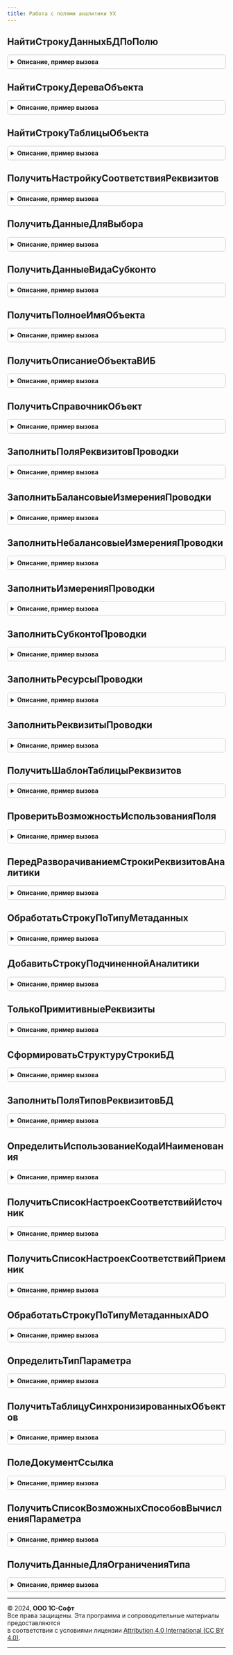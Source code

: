 ```yaml
---
title: Работа с полями аналитики УХ
---
```



## НайтиСтрокуДанныхБДПоПолю
<details style="margin: 1em 0; padding: 0.5em; border: 1px solid #ccc; border-radius: 6px;">

<summary style="font-weight: bold; cursor: pointer;">Описание, пример вызова</summary>

```bsl
/////////////////////////////////////////////////////////////////////////////////////
// ОБЩИЕ ФУНКЦИИ ДЛЯ РАБОТЫ С ТАБЛИЦАМИ АНАЛИТИК ОБЪЕКТА

Функция НайтиСтрокуДанныхБДПоПолю(ПолеБД,ВыбранныйОбъект) Экспорт
```

Пример вызова
```bsl
Результат = РаботаСПолямиАналитикиУХ.НайтиСтрокуДанныхБДПоПолю(ПолеБД, ВыбранныйОбъект) Экспорт;);
```
</details>

## НайтиСтрокуДереваОбъекта
<details style="margin: 1em 0; padding: 0.5em; border: 1px solid #ccc; border-radius: 6px;">

<summary style="font-weight: bold; cursor: pointer;">Описание, пример вызова</summary>

```bsl

Функция НайтиСтрокуДереваОбъекта(ВыбранныйОбъект,ИмяДереваОбъекта,КолонкаДереваОбъекта,ИскомоеЗначение) Экспорт
```

Пример вызова
```bsl
Результат = РаботаСПолямиАналитикиУХ.НайтиСтрокуДереваОбъекта(ВыбранныйОбъект, ИмяДереваОбъекта, КолонкаДереваОбъекта, ИскомоеЗначение) 
```
</details>

## НайтиСтрокуТаблицыОбъекта
<details style="margin: 1em 0; padding: 0.5em; border: 1px solid #ccc; border-radius: 6px;">

<summary style="font-weight: bold; cursor: pointer;">Описание, пример вызова</summary>

```bsl

Функция НайтиСтрокуТаблицыОбъекта(ВыбранныйОбъект,ИмяТаблицыОбъекта,КолонкаТаблицыОбъекта,ИскомоеЗначение) Экспорт
```

Пример вызова
```bsl
Результат = РаботаСПолямиАналитикиУХ.НайтиСтрокуТаблицыОбъекта(ВыбранныйОбъект, ИмяТаблицыОбъекта, КолонкаТаблицыОбъекта, ИскомоеЗначение) 
```
</details>

## ПолучитьНастройкуСоответствияРеквизитов
<details style="margin: 1em 0; padding: 0.5em; border: 1px solid #ccc; border-radius: 6px;">

<summary style="font-weight: bold; cursor: pointer;">Описание, пример вызова</summary>

```bsl

Функция ПолучитьНастройкуСоответствияРеквизитов(ТипБД,СправочникКонсолидации,СправочникБД,ТипМетаДанных,ПервыйЭлемент=Истина) Экспорт
```

Пример вызова
```bsl
Результат = РаботаСПолямиАналитикиУХ.ПолучитьНастройкуСоответствияРеквизитов(ТипБД, СправочникКонсолидации, СправочникБД, ТипМетаДанных, ПервыйЭлемент);
```
</details>

## ПолучитьДанныеДляВыбора
<details style="margin: 1em 0; padding: 0.5em; border: 1px solid #ccc; border-radius: 6px;">

<summary style="font-weight: bold; cursor: pointer;">Описание, пример вызова</summary>

```bsl

Функция ПолучитьДанныеДляВыбора(НастройкаСоответствия) Экспорт
```

Пример вызова
```bsl
Результат = РаботаСПолямиАналитикиУХ.ПолучитьДанныеДляВыбора(НастройкаСоответствия) 
```
</details>

## ПолучитьДанныеВидаСубконто
<details style="margin: 1em 0; padding: 0.5em; border: 1px solid #ccc; border-radius: 6px;">

<summary style="font-weight: bold; cursor: pointer;">Описание, пример вызова</summary>

```bsl

Функция ПолучитьДанныеВидаСубконто(ВидСубконто) Экспорт
```

Пример вызова
```bsl
Результат = РаботаСПолямиАналитикиУХ.ПолучитьДанныеВидаСубконто(ВидСубконто) 
```
</details>

## ПолучитьПолноеИмяОбъекта
<details style="margin: 1em 0; padding: 0.5em; border: 1px solid #ccc; border-radius: 6px;">

<summary style="font-weight: bold; cursor: pointer;">Описание, пример вызова</summary>

```bsl

Функция ПолучитьПолноеИмяОбъекта(ИмяОбъектаМетаданных) Экспорт
```

Пример вызова
```bsl
Результат = РаботаСПолямиАналитикиУХ.ПолучитьПолноеИмяОбъекта(ИмяОбъектаМетаданных) 
```
</details>

## ПолучитьОписаниеОбъектаВИБ
<details style="margin: 1em 0; padding: 0.5em; border: 1px solid #ccc; border-radius: 6px;">

<summary style="font-weight: bold; cursor: pointer;">Описание, пример вызова</summary>

```bsl

Функция ПолучитьОписаниеОбъектаВИБ(РабочийОбъектАдрес,ИмяПараметра,ТипБД) Экспорт
```

Пример вызова
```bsl
Результат = РаботаСПолямиАналитикиУХ.ПолучитьОписаниеОбъектаВИБ(РабочийОбъектАдрес, ИмяПараметра, ТипБД) 
```
</details>

## ПолучитьСправочникОбъект
<details style="margin: 1em 0; padding: 0.5em; border: 1px solid #ccc; border-radius: 6px;">

<summary style="font-weight: bold; cursor: pointer;">Описание, пример вызова</summary>

```bsl

Функция ПолучитьСправочникОбъект(ВыбранныйОбъект) Экспорт
```

Пример вызова
```bsl
Результат = РаботаСПолямиАналитикиУХ.ПолучитьСправочникОбъект(ВыбранныйОбъект));
```
</details>

## ЗаполнитьПоляРеквизитовПроводки
<details style="margin: 1em 0; padding: 0.5em; border: 1px solid #ccc; border-radius: 6px;">

<summary style="font-weight: bold; cursor: pointer;">Описание, пример вызова</summary>

```bsl

Функция ЗаполнитьПоляРеквизитовПроводки(РегистрБухгалтерии,Счет,КоррСчет) Экспорт
```

Пример вызова
```bsl
Результат = РаботаСПолямиАналитикиУХ.ЗаполнитьПоляРеквизитовПроводки(РегистрБухгалтерии, Счет, КоррСчет) 
```
</details>

## ЗаполнитьБалансовыеИзмеренияПроводки
<details style="margin: 1em 0; padding: 0.5em; border: 1px solid #ccc; border-radius: 6px;">

<summary style="font-weight: bold; cursor: pointer;">Описание, пример вызова</summary>

```bsl

Функция ЗаполнитьБалансовыеИзмеренияПроводки(ТаблицаПолей,РегистрБухгалтерии) Экспорт
```

Пример вызова
```bsl
Результат = РаботаСПолямиАналитикиУХ.ЗаполнитьБалансовыеИзмеренияПроводки(ТаблицаПолей, РегистрБухгалтерии) 
```
</details>

## ЗаполнитьНебалансовыеИзмеренияПроводки
<details style="margin: 1em 0; padding: 0.5em; border: 1px solid #ccc; border-radius: 6px;">

<summary style="font-weight: bold; cursor: pointer;">Описание, пример вызова</summary>

```bsl

Функция ЗаполнитьНебалансовыеИзмеренияПроводки(ТаблицаПолей,РегистрБухгалтерии,Счет,ДтКт) Экспорт
```

Пример вызова
```bsl
Результат = РаботаСПолямиАналитикиУХ.ЗаполнитьНебалансовыеИзмеренияПроводки(ТаблицаПолей, РегистрБухгалтерии, Счет, ДтКт) 
```
</details>

## ЗаполнитьИзмеренияПроводки
<details style="margin: 1em 0; padding: 0.5em; border: 1px solid #ccc; border-radius: 6px;">

<summary style="font-weight: bold; cursor: pointer;">Описание, пример вызова</summary>

```bsl

Функция ЗаполнитьИзмеренияПроводки(ТаблицаПолей,РегистрБухгалтерии,Счет=Неопределено,КоррСчет=Неопределено) Экспорт
```

Пример вызова
```bsl
Результат = РаботаСПолямиАналитикиУХ.ЗаполнитьИзмеренияПроводки(ТаблицаПолей, РегистрБухгалтерии, Счет, КоррСчет);
```
</details>

## ЗаполнитьСубконтоПроводки
<details style="margin: 1em 0; padding: 0.5em; border: 1px solid #ccc; border-radius: 6px;">

<summary style="font-weight: bold; cursor: pointer;">Описание, пример вызова</summary>

```bsl

Функция ЗаполнитьСубконтоПроводки(ТаблицаПолей,РегистрБухгалтерии,Счет,ДтКт) Экспорт
```

Пример вызова
```bsl
Результат = РаботаСПолямиАналитикиУХ.ЗаполнитьСубконтоПроводки(ТаблицаПолей, РегистрБухгалтерии, Счет, ДтКт) 
```
</details>

## ЗаполнитьРесурсыПроводки
<details style="margin: 1em 0; padding: 0.5em; border: 1px solid #ccc; border-radius: 6px;">

<summary style="font-weight: bold; cursor: pointer;">Описание, пример вызова</summary>

```bsl

Функция ЗаполнитьРесурсыПроводки(ТаблицаПолей,РегистрБухгалтерии,Счет,ДтКт) Экспорт
```

Пример вызова
```bsl
Результат = РаботаСПолямиАналитикиУХ.ЗаполнитьРесурсыПроводки(ТаблицаПолей, РегистрБухгалтерии, Счет, ДтКт) 
```
</details>

## ЗаполнитьРеквизитыПроводки
<details style="margin: 1em 0; padding: 0.5em; border: 1px solid #ccc; border-radius: 6px;">

<summary style="font-weight: bold; cursor: pointer;">Описание, пример вызова</summary>

```bsl

Функция ЗаполнитьРеквизитыПроводки(ТаблицаПолей,РегистрБухгалтерии) Экспорт
```

Пример вызова
```bsl
Результат = РаботаСПолямиАналитикиУХ.ЗаполнитьРеквизитыПроводки(ТаблицаПолей, РегистрБухгалтерии) 
```
</details>

## ПолучитьШаблонТаблицыРеквизитов
<details style="margin: 1em 0; padding: 0.5em; border: 1px solid #ccc; border-radius: 6px;">

<summary style="font-weight: bold; cursor: pointer;">Описание, пример вызова</summary>

```bsl

Функция ПолучитьШаблонТаблицыРеквизитов() Экспорт
```

Пример вызова
```bsl
Результат = РаботаСПолямиАналитикиУХ.ПолучитьШаблонТаблицыРеквизитов());
```
</details>

## ПроверитьВозможностьИспользованияПоля
<details style="margin: 1em 0; padding: 0.5em; border: 1px solid #ccc; border-radius: 6px;">

<summary style="font-weight: bold; cursor: pointer;">Описание, пример вызова</summary>

```bsl

Функция ПроверитьВозможностьИспользованияПоля(ПризнакУчетаПоля,ПризнакиУчетаСчета) Экспорт
```

Пример вызова
```bsl
Результат = РаботаСПолямиАналитикиУХ.ПроверитьВозможностьИспользованияПоля(ПризнакУчетаПоля, ПризнакиУчетаСчета) 
```
</details>

## ПередРазворачиваниемСтрокиРеквизитовАналитики
<details style="margin: 1em 0; padding: 0.5em; border: 1px solid #ccc; border-radius: 6px;">

<summary style="font-weight: bold; cursor: pointer;">Описание, пример вызова</summary>

```bsl

//////////////////////////////////////////////////////////////////////////////////////////////////
// ПРОЦЕДУРЫ И ФУНКЦИИ РАЗЫМЕНОВАНИЯ РЕКВИЗИТОВ ОБЪЕКТОВ ИНФОРМАЦИОННОЙ БАЗЫ

//////////////////////////////////////////////////////////////////////////////////////////////
// Процедура добавляет в переданную структуру строки массив структур строк, которые должны быть
// добавлены в подчиненные строки коллекции формы на клиенте
// Переменные
// ДанныеОбъекта - структура, содержащая набор данных для формирования массива строк:
// - РабочийОбъектАдрес (строка): адрес временного хранилища данных, содержащего рабочие таблицы объекта
// - УникальныйИдентификатор (УникальныйИдентификатор): идентификатор рабочей формы объекта
// - Отказ (булево): флаг отказа в разворачивании строки
// - РежимОтбора (булево): признак того, что разворачивается строка отбора по реквизитам объекта
// - ТипБД (Справочник.ТипыБазДанных): тип информационной базы, к которой относится объект
// - ТекСоединениеВИБ (COMобъект): текущее соединение в случае использования внешней информационной базы
// - СпособПолучения (Перечисления.СпособыПолученияОперандов): способ получения данных (для источников)
// - СпособИспользования (Перечисления.СпособыИспользованияОперандов): способ использования данных (для источников)
// СтруктураСтрока: структура, содержащая данные разворачиваемой строки аналитики объекта
//
Процедура ПередРазворачиваниемСтрокиРеквизитовАналитики(ДанныеОбъекта,СтруктураСтрока) Экспорт
```

Пример вызова
```bsl
РаботаСПолямиАналитикиУХ.ПередРазворачиваниемСтрокиРеквизитовАналитики(ДанныеОбъекта, СтруктураСтрока) 
```
</details>

## ОбработатьСтрокуПоТипуМетаданных
<details style="margin: 1em 0; padding: 0.5em; border: 1px solid #ccc; border-radius: 6px;">

<summary style="font-weight: bold; cursor: pointer;">Описание, пример вызова</summary>

```bsl

Процедура ОбработатьСтрокуПоТипуМетаданных(ДанныеОбъекта,ТаблицыОбъекта,ТекТипМетаданных,Строка,ПоказателиБДТек) Экспорт
```

Пример вызова
```bsl
РаботаСПолямиАналитикиУХ.ОбработатьСтрокуПоТипуМетаданных(ДанныеОбъекта, ТаблицыОбъекта, ТекТипМетаданных, Строка, ПоказателиБДТек) 
```
</details>

## ДобавитьСтрокуПодчиненнойАналитики
<details style="margin: 1em 0; padding: 0.5em; border: 1px solid #ccc; border-radius: 6px;">

<summary style="font-weight: bold; cursor: pointer;">Описание, пример вызова</summary>

```bsl

Процедура ДобавитьСтрокуПодчиненнойАналитики(ДанныеОбъекта,ТаблицыОбъекта,Строка,Реквизит,ПоказателиБДТек) Экспорт
```

Пример вызова
```bsl
РаботаСПолямиАналитикиУХ.ДобавитьСтрокуПодчиненнойАналитики(ДанныеОбъекта, ТаблицыОбъекта, Строка, Реквизит, ПоказателиБДТек));
```
</details>

## ТолькоПримитивныеРеквизиты
<details style="margin: 1em 0; padding: 0.5em; border: 1px solid #ccc; border-radius: 6px;">

<summary style="font-weight: bold; cursor: pointer;">Описание, пример вызова</summary>

```bsl


Функция ТолькоПримитивныеРеквизиты(ДанныеОбъекта,СтрокаМетаданных) Экспорт
```

Пример вызова
```bsl
Результат = РаботаСПолямиАналитикиУХ.ТолькоПримитивныеРеквизиты(ДанныеОбъекта, СтрокаМетаданных));
```
</details>

## СформироватьСтруктуруСтрокиБД
<details style="margin: 1em 0; padding: 0.5em; border: 1px solid #ccc; border-radius: 6px;">

<summary style="font-weight: bold; cursor: pointer;">Описание, пример вызова</summary>

```bsl

Функция СформироватьСтруктуруСтрокиБД(ДанныеСтрокиАналитики=Неопределено) Экспорт
```

Пример вызова
```bsl
Результат = РаботаСПолямиАналитикиУХ.СформироватьСтруктуруСтрокиБД(ДанныеСтрокиАналитики);
```
</details>

## ЗаполнитьПоляТиповРеквизитовБД
<details style="margin: 1em 0; padding: 0.5em; border: 1px solid #ccc; border-radius: 6px;">

<summary style="font-weight: bold; cursor: pointer;">Описание, пример вызова</summary>

```bsl

// Процедура определяет и заполняет типы реквизитов объекта метаданных БД.
//
Процедура ЗаполнитьПоляТиповРеквизитовБД(СтрокаПоказателей,СтрокаТиповБД,ТипБДИсточник,ТипБДПриемник=Неопределено) Экспорт
```

Пример вызова
```bsl
РаботаСПолямиАналитикиУХ.ЗаполнитьПоляТиповРеквизитовБД(СтрокаПоказателей, СтрокаТиповБД, ТипБДИсточник, ТипБДПриемник);
```
</details>

## ОпределитьИспользованиеКодаИНаименования
<details style="margin: 1em 0; padding: 0.5em; border: 1px solid #ccc; border-radius: 6px;">

<summary style="font-weight: bold; cursor: pointer;">Описание, пример вызова</summary>

```bsl

Функция ОпределитьИспользованиеКодаИНаименования(СтрокаПоказателей,ТипБД) Экспорт
```

Пример вызова
```bsl
Результат = РаботаСПолямиАналитикиУХ.ОпределитьИспользованиеКодаИНаименования(СтрокаПоказателей, ТипБД) 
```
</details>

## ПолучитьСписокНастроекСоответствийИсточник
<details style="margin: 1em 0; padding: 0.5em; border: 1px solid #ccc; border-radius: 6px;">

<summary style="font-weight: bold; cursor: pointer;">Описание, пример вызова</summary>

```bsl

Функция ПолучитьСписокНастроекСоответствийИсточник(ТипБД,ТипОбъектаВИБ,ИмяОбъектаВИБ) Экспорт
```

Пример вызова
```bsl
Результат = РаботаСПолямиАналитикиУХ.ПолучитьСписокНастроекСоответствийИсточник(ТипБД, ТипОбъектаВИБ, ИмяОбъектаВИБ) 
```
</details>

## ПолучитьСписокНастроекСоответствийПриемник
<details style="margin: 1em 0; padding: 0.5em; border: 1px solid #ccc; border-radius: 6px;">

<summary style="font-weight: bold; cursor: pointer;">Описание, пример вызова</summary>

```bsl

Функция ПолучитьСписокНастроекСоответствийПриемник(ТипБД,ТипОбъектаКонсолидации,ИмяОбъектаМетаданных) Экспорт
```

Пример вызова
```bsl
Результат = РаботаСПолямиАналитикиУХ.ПолучитьСписокНастроекСоответствийПриемник(ТипБД, ТипОбъектаКонсолидации, ИмяОбъектаМетаданных) 
```
</details>

## ОбработатьСтрокуПоТипуМетаданныхADO
<details style="margin: 1em 0; padding: 0.5em; border: 1px solid #ccc; border-radius: 6px;">

<summary style="font-weight: bold; cursor: pointer;">Описание, пример вызова</summary>

```bsl

Процедура ОбработатьСтрокуПоТипуМетаданныхADO(ДанныеОбъекта,ТаблицыОбъекта,ТекТипМетаданных,Строка,ПоказателиБДТек,РежимОтбора) Экспорт
```

Пример вызова
```bsl
РаботаСПолямиАналитикиУХ.ОбработатьСтрокуПоТипуМетаданныхADO(ДанныеОбъекта, ТаблицыОбъекта, ТекТипМетаданных, Строка, ПоказателиБДТек, РежимОтбора) 
```
</details>

## ОпределитьТипПараметра
<details style="margin: 1em 0; padding: 0.5em; border: 1px solid #ccc; border-radius: 6px;">

<summary style="font-weight: bold; cursor: pointer;">Описание, пример вызова</summary>

```bsl

///////////////////////////////////////////////////////////////////////////////////////////////
// ПРОЦЕДУРЫ И ФУНКЦИИ РАБОТЫ С ТАБЛИЦАМИ ОТБОРА ДАННЫХ В ОБЪЕКТАХ


Функция ОпределитьТипПараметра(ИмяПараметра,СправочникОбъект) Экспорт
```

Пример вызова
```bsl
Результат = РаботаСПолямиАналитикиУХ.ОпределитьТипПараметра(ИмяПараметра, СправочникОбъект) 
```
</details>

## ПолучитьТаблицуСинхронизированныхОбъектов
<details style="margin: 1em 0; padding: 0.5em; border: 1px solid #ccc; border-radius: 6px;">

<summary style="font-weight: bold; cursor: pointer;">Описание, пример вызова</summary>

```bsl

Функция ПолучитьТаблицуСинхронизированныхОбъектов(СписокНастроекСоответствий) Экспорт
```

Пример вызова
```bsl
Результат = РаботаСПолямиАналитикиУХ.ПолучитьТаблицуСинхронизированныхОбъектов(СписокНастроекСоответствий) 
```
</details>

## ПолеДокументСсылка
<details style="margin: 1em 0; padding: 0.5em; border: 1px solid #ccc; border-radius: 6px;">

<summary style="font-weight: bold; cursor: pointer;">Описание, пример вызова</summary>

```bsl

Функция ПолеДокументСсылка(ТипДанныхПоля) Экспорт
```

Пример вызова
```bsl
Результат = РаботаСПолямиАналитикиУХ.ПолеДокументСсылка(ТипДанныхПоля));
```
</details>

## ПолучитьСписокВозможныхСпособовВычисленияПараметра
<details style="margin: 1em 0; padding: 0.5em; border: 1px solid #ccc; border-radius: 6px;">

<summary style="font-weight: bold; cursor: pointer;">Описание, пример вызова</summary>

```bsl

Функция ПолучитьСписокВозможныхСпособовВычисленияПараметра(ДанныеОбъекта) Экспорт
```

Пример вызова
```bsl
Результат = РаботаСПолямиАналитикиУХ.ПолучитьСписокВозможныхСпособовВычисленияПараметра(ДанныеОбъекта) 
```
</details>

## ПолучитьДанныеДляОграниченияТипа
<details style="margin: 1em 0; padding: 0.5em; border: 1px solid #ccc; border-radius: 6px;">

<summary style="font-weight: bold; cursor: pointer;">Описание, пример вызова</summary>

```bsl


Функция ПолучитьДанныеДляОграниченияТипа(ДанныеОбъекта) Экспорт
```

Пример вызова
```bsl
Результат = РаботаСПолямиАналитикиУХ.ПолучитьДанныеДляОграниченияТипа(ДанныеОбъекта) 
```
</details>

---

© 2024, **ООО 1С-Софт**  
Все права защищены. Эта программа и сопроводительные материалы предоставляются  
в соответствии с условиями лицензии [Attribution 4.0 International (CC BY 4.0)](https://creativecommons.org/licenses/by/4.0/legalcode).

---
